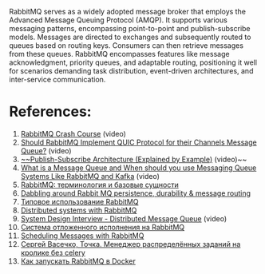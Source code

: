 RabbitMQ serves as a widely adopted message broker that employs the Advanced Message Queuing Protocol (AMQP). It supports various messaging patterns, encompassing point-to-point and publish-subscribe models. Messages are directed to exchanges and subsequently routed to queues based on routing keys. Consumers can then retrieve messages from these queues. RabbitMQ encompasses features like message acknowledgment, priority queues, and adaptable routing, positioning it well for scenarios demanding task distribution, event-driven architectures, and inter-service communication.

# References:

1. [RabbitMQ Crash Course](https://www.youtube.com/watch?v=Cie5v59mrTg&list=PLQnljOFTspQVcumYRWE2w9kVxxIXy_AMo&index=3) (video)
2. [Should RabbitMQ Implement QUIC Protocol for their Channels Message Queue?](https://www.youtube.com/watch?v=4Z3MAsdrEi8&list=PLQnljOFTspQVcumYRWE2w9kVxxIXy_AMo&index=1) (video)
3. [~~Publish-Subscribe Architecture (Explained by Example)](https://www.youtube.com/watch?v=O1PgqUqZKTA&list=PLQnljOFTspQVcumYRWE2w9kVxxIXy_AMo&index=4) (video)~~
4. [What is a Message Queue and When should you use Messaging Queue Systems Like RabbitMQ and Kafka](https://www.youtube.com/watch?v=W4_aGb_MOls&list=PLQnljOFTspQVcumYRWE2w9kVxxIXy_AMo&index=10) (video)
5. [RabbitMQ: терминология и базовые сущности](https://habr.com/ru/companies/southbridge/articles/703060/)
6. [Dabbling around Rabbit MQ persistence, durability & message routing](https://kousiknath.medium.com/dabbling-around-rabbit-mq-persistence-durability-message-routing-f4efc696098c)
7. [Типовое использование RabbitMQ](https://habr.com/ru/companies/southbridge/articles/714358/)
8. [Distributed systems with RabbitMQ](https://apirobot.me/posts/distributed-systems-with-rabbitmq)
9. [System Design Interview - Distributed Message Queue](https://www.youtube.com/watch?v=iJLL-KPqBpM) (video)
10. [Система отложенного исполнения на RabbitMQ](https://habr.com/ru/company/domclick/blog/519044/)
11. [Scheduling Messages with RabbitMQ](https://blog.rabbitmq.com/posts/2015/04/scheduling-messages-with-rabbitmq)
12. [Сергей Васечко, Точка. Менеджер распределённых заданий на кролике без celery](https://www.youtube.com/watch?app=desktop&v=jrzxAsHFvtI)
13. [Как запускать RabbitMQ в Docker](https://habr.com/ru/companies/southbridge/articles/704208/)